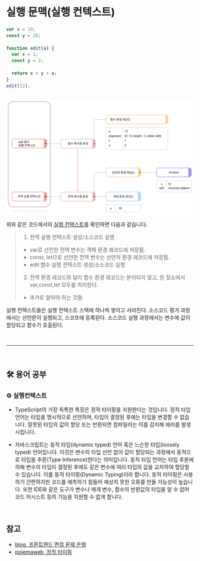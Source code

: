 # 실행 문맥(실행 컨텍스트)

```js
var x = 10;
const y = 20;

function edit(a) {
  var x = 1;
  const y = 2;

  return x + y + a;
}
edit(12);
```

<br>

<img src="../../Images/important-4/execution-context.png" width="600px">

<br>

위와 같은 코드에서의 [실행 컨텍스트](#gear-실행컨텍스트)를 확인하면 다음과 같습니다.

> 1. 전역 실행 컨텍스트 생성/소스코드 실행
>
> - var로 선언한 전역 변수는 객체 환경 레코드에 저장됨.
> - const, let으로 선언한 전역 변수는 선언적 환경 레코드에 저장됨.
> - edit 함수 실행 컨텍스트 생성/소스코드 실행
>
> 2. 전역 환경 레코드와 달리 함수 환경 레코드는 분리되지 않고, 한 장소에서 var,const,let 모두를 처리한다.
>
> - 추가로 알아야 하는 것들:

실행 컨텍스트들은 실행 컨텍스트 스택에 하나씩 쌓이고 사라진다.
소스코드 평가 과정에서는 선언문이 실행되고, 스코프에 등록된다.
소스코드 실행 과정에서는 변수에 값이 할당되고 함수가 호출된다.

<br>

---

<br>

## :hammer_and_wrench: 용어 공부

### :gear: 실행컨텍스트

- TypeScript의 가장 독특한 특징은 정적 타이핑을 지원한다는 것입니다. 정적 타입 언어는 타입을 명시적으로 선언하며, 타입이 결정된 후에는 타입을 변경할 수 없습니다. 잘못된 타입의 값이 할당 또는 반환되면 컴파일러는 이를 감지해 에러를 발생시킵니다.

- 자바스크립트는 동적 타입(dynamic typed) 언어 혹은 느슨한 타입(loosely typed) 언어입니다. 이것은 변수의 타입 선언 없이 값이 할당되는 과정에서 동적으로 타입을 추론(Type Inference)한다는 의미입니다. 동적 타입 언어는 타입 추론에 의해 변수의 타입이 결정된 후에도 같은 변수에 여러 타입의 값을 교차하여 할당할 수 있습니다. 이를 동적 타이핑(Dynamic Typing)이라 합니다. 동적 타이핑은 사용하기 간편하지만 코드를 예측하기 힘들어 예상치 못한 오류를 만들 가능성이 높습니다. 또한 IDE와 같은 도구가 변수나 매개 변수, 함수의 반환값의 타입을 알 수 없어 코드 어시스트 등의 기능을 지원할 수 없게 합니다.

<br>

## 참고

- [blog, 프론트엔드 면접 문제 은행](https://velog.io/@wkahd01/%ED%94%84%EB%A1%A0%ED%8A%B8%EC%97%94%EB%93%9C-%EB%A9%B4%EC%A0%91-%EB%AC%B8%EC%A0%9C-%EC%9D%80%ED%96%89-HTML-%EC%A7%88%EB%AC%B8-%EB%8B%B5%EB%B3%80#%EC%8B%A4%ED%96%89-%EB%AC%B8%EB%A7%A5%EC%8B%A4%ED%96%89-%EC%BB%A8%ED%85%8D%EC%8A%A4%ED%8A%B8)
- [poiemaweb, 정적 타이핑](https://poiemaweb.com/typescript-typing)

